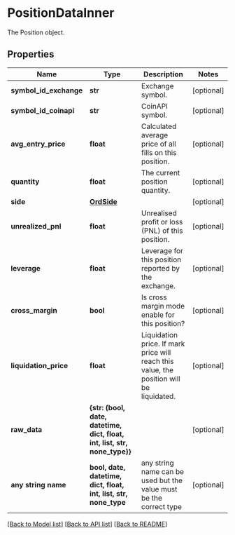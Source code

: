 # PositionDataInner

The Position object.

## Properties
Name | Type | Description | Notes
------------ | ------------- | ------------- | -------------
**symbol_id_exchange** | **str** | Exchange symbol. | [optional] 
**symbol_id_coinapi** | **str** | CoinAPI symbol. | [optional] 
**avg_entry_price** | **float** | Calculated average price of all fills on this position. | [optional] 
**quantity** | **float** | The current position quantity. | [optional] 
**side** | [**OrdSide**](OrdSide.md) |  | [optional] 
**unrealized_pnl** | **float** | Unrealised profit or loss (PNL) of this position. | [optional] 
**leverage** | **float** | Leverage for this position reported by the exchange. | [optional] 
**cross_margin** | **bool** | Is cross margin mode enable for this position? | [optional] 
**liquidation_price** | **float** | Liquidation price. If mark price will reach this value, the position will be liquidated. | [optional] 
**raw_data** | **{str: (bool, date, datetime, dict, float, int, list, str, none_type)}** |  | [optional] 
**any string name** | **bool, date, datetime, dict, float, int, list, str, none_type** | any string name can be used but the value must be the correct type | [optional]

[[Back to Model list]](../README.md#documentation-for-models) [[Back to API list]](../README.md#documentation-for-api-endpoints) [[Back to README]](../README.md)



